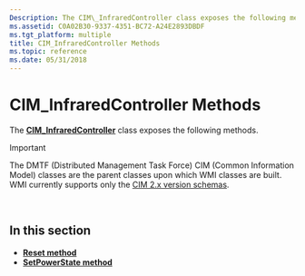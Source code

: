 ```yaml
---
Description: The CIM\_InfraredController class exposes the following methods.
ms.assetid: C0A02B30-9337-4351-BC72-A24E2893DBDF
ms.tgt_platform: multiple
title: CIM_InfraredController Methods
ms.topic: reference
ms.date: 05/31/2018
---
```


# CIM\_InfraredController Methods

The [**CIM\_InfraredController**](cim-infraredcontroller.md) class exposes the following methods.

> [!IMPORTANT]
> The DMTF (Distributed Management Task Force) CIM (Common Information Model) classes are the parent classes upon which WMI classes are built. WMI currently supports only the [CIM 2.x version schemas](https://dmtf.org/standards/cim/schemas).

 

## In this section

-   [**Reset method**](reset-method-in-class-cim-infraredcontroller.md)
-   [**SetPowerState method**](setpowerstate-method-in-class-cim-infraredcontroller.md)

 

 



